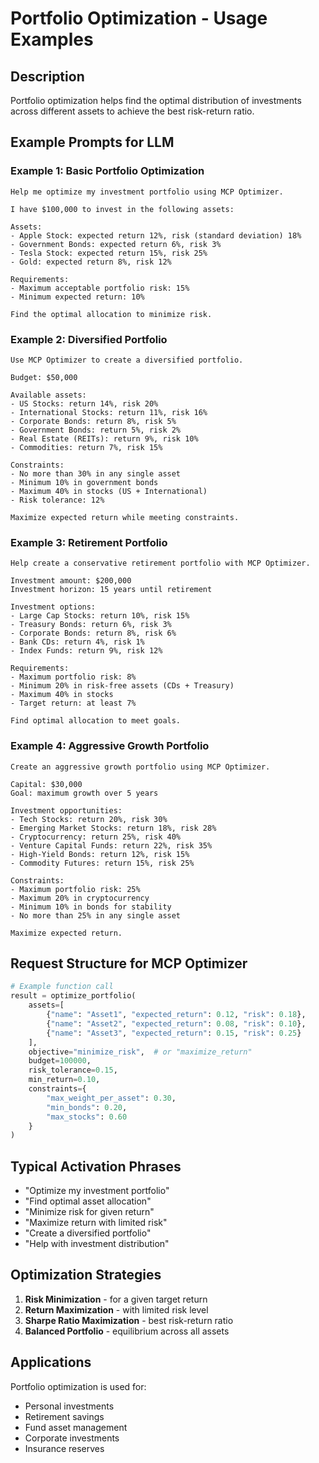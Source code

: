 # Portfolio Optimization - Usage Examples

## Description
Portfolio optimization helps find the optimal distribution of investments across different assets to achieve the best risk-return ratio.

## Example Prompts for LLM

### Example 1: Basic Portfolio Optimization
```
Help me optimize my investment portfolio using MCP Optimizer.

I have $100,000 to invest in the following assets:

Assets:
- Apple Stock: expected return 12%, risk (standard deviation) 18%
- Government Bonds: expected return 6%, risk 3%
- Tesla Stock: expected return 15%, risk 25%
- Gold: expected return 8%, risk 12%

Requirements:
- Maximum acceptable portfolio risk: 15%
- Minimum expected return: 10%

Find the optimal allocation to minimize risk.
```

### Example 2: Diversified Portfolio
```
Use MCP Optimizer to create a diversified portfolio.

Budget: $50,000

Available assets:
- US Stocks: return 14%, risk 20%
- International Stocks: return 11%, risk 16%
- Corporate Bonds: return 8%, risk 5%
- Government Bonds: return 5%, risk 2%
- Real Estate (REITs): return 9%, risk 10%
- Commodities: return 7%, risk 15%

Constraints:
- No more than 30% in any single asset
- Minimum 10% in government bonds
- Maximum 40% in stocks (US + International)
- Risk tolerance: 12%

Maximize expected return while meeting constraints.
```

### Example 3: Retirement Portfolio
```
Help create a conservative retirement portfolio with MCP Optimizer.

Investment amount: $200,000
Investment horizon: 15 years until retirement

Investment options:
- Large Cap Stocks: return 10%, risk 15%
- Treasury Bonds: return 6%, risk 3%
- Corporate Bonds: return 8%, risk 6%
- Bank CDs: return 4%, risk 1%
- Index Funds: return 9%, risk 12%

Requirements:
- Maximum portfolio risk: 8%
- Minimum 20% in risk-free assets (CDs + Treasury)
- Maximum 40% in stocks
- Target return: at least 7%

Find optimal allocation to meet goals.
```

### Example 4: Aggressive Growth Portfolio
```
Create an aggressive growth portfolio using MCP Optimizer.

Capital: $30,000
Goal: maximum growth over 5 years

Investment opportunities:
- Tech Stocks: return 20%, risk 30%
- Emerging Market Stocks: return 18%, risk 28%
- Cryptocurrency: return 25%, risk 40%
- Venture Capital Funds: return 22%, risk 35%
- High-Yield Bonds: return 12%, risk 15%
- Commodity Futures: return 15%, risk 25%

Constraints:
- Maximum portfolio risk: 25%
- Maximum 20% in cryptocurrency
- Minimum 10% in bonds for stability
- No more than 25% in any single asset

Maximize expected return.
```

## Request Structure for MCP Optimizer

```python
# Example function call
result = optimize_portfolio(
    assets=[
        {"name": "Asset1", "expected_return": 0.12, "risk": 0.18},
        {"name": "Asset2", "expected_return": 0.08, "risk": 0.10},
        {"name": "Asset3", "expected_return": 0.15, "risk": 0.25}
    ],
    objective="minimize_risk",  # or "maximize_return"
    budget=100000,
    risk_tolerance=0.15,
    min_return=0.10,
    constraints={
        "max_weight_per_asset": 0.30,
        "min_bonds": 0.20,
        "max_stocks": 0.60
    }
)
```

## Typical Activation Phrases

- "Optimize my investment portfolio"
- "Find optimal asset allocation"
- "Minimize risk for given return"
- "Maximize return with limited risk"
- "Create a diversified portfolio"
- "Help with investment distribution"

## Optimization Strategies

1. **Risk Minimization** - for a given target return
2. **Return Maximization** - with limited risk level
3. **Sharpe Ratio Maximization** - best risk-return ratio
4. **Balanced Portfolio** - equilibrium across all assets

## Applications

Portfolio optimization is used for:
- Personal investments
- Retirement savings
- Fund asset management
- Corporate investments
- Insurance reserves 